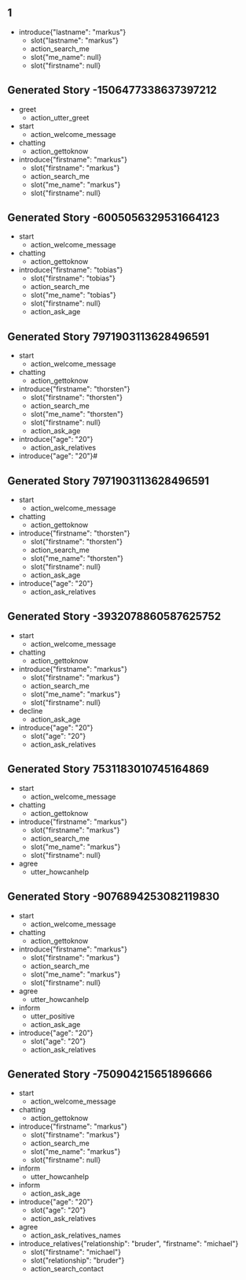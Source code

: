## 1
* introduce{"lastname": "markus"}
    - slot{"lastname": "markus"}
    - action_search_me
    - slot{"me_name": null}
    - slot{"firstname": null}

## Generated Story -1506477338637397212
* greet
    - action_utter_greet
* start
    - action_welcome_message
* chatting
    - action_gettoknow
* introduce{"firstname": "markus"}
    - slot{"firstname": "markus"}
    - action_search_me
    - slot{"me_name": "markus"}
    - slot{"firstname": null}
    
## Generated Story -6005056329531664123
* start
    - action_welcome_message
* chatting
    - action_gettoknow
* introduce{"firstname": "tobias"}
    - slot{"firstname": "tobias"}
    - action_search_me
    - slot{"me_name": "tobias"}
    - slot{"firstname": null}
    - action_ask_age


## Generated Story 7971903113628496591
* start
    - action_welcome_message
* chatting
    - action_gettoknow
* introduce{"firstname": "thorsten"}
    - slot{"firstname": "thorsten"}
    - action_search_me
    - slot{"me_name": "thorsten"}
    - slot{"firstname": null}
    - action_ask_age
* introduce{"age": "20"}
    - action_ask_relatives
* introduce{"age": "20"}#



## Generated Story 7971903113628496591
* start
    - action_welcome_message
* chatting
    - action_gettoknow
* introduce{"firstname": "thorsten"}
    - slot{"firstname": "thorsten"}
    - action_search_me
    - slot{"me_name": "thorsten"}
    - slot{"firstname": null}
    - action_ask_age
* introduce{"age": "20"}
    - action_ask_relatives

## Generated Story -3932078860587625752
* start
    - action_welcome_message
* chatting
    - action_gettoknow
* introduce{"firstname": "markus"}
    - slot{"firstname": "markus"}
    - action_search_me
    - slot{"me_name": "markus"}
    - slot{"firstname": null}
* decline
    - action_ask_age
* introduce{"age": "20"}
    - slot{"age": "20"}
    - action_ask_relatives

## Generated Story 7531183010745164869
* start
    - action_welcome_message
* chatting
    - action_gettoknow
* introduce{"firstname": "markus"}
    - slot{"firstname": "markus"}
    - action_search_me
    - slot{"me_name": "markus"}
    - slot{"firstname": null}
* agree
    - utter_howcanhelp
    
## Generated Story -9076894253082119830
* start
    - action_welcome_message
* chatting
    - action_gettoknow
* introduce{"firstname": "markus"}
    - slot{"firstname": "markus"}
    - action_search_me
    - slot{"me_name": "markus"}
    - slot{"firstname": null}
* agree
    - utter_howcanhelp
* inform
    - utter_positive
    - action_ask_age
* introduce{"age": "20"}
    - slot{"age": "20"}
    - action_ask_relatives
    
## Generated Story -750904215651896666
* start
    - action_welcome_message
* chatting
    - action_gettoknow
* introduce{"firstname": "markus"}
    - slot{"firstname": "markus"}
    - action_search_me
    - slot{"me_name": "markus"}
    - slot{"firstname": null}
* inform
    - utter_howcanhelp
* inform
    - action_ask_age
* introduce{"age": "20"}
    - slot{"age": "20"}
    - action_ask_relatives
* agree
    - action_ask_relatives_names
* introduce_relatives{"relationship": "bruder", "firstname": "michael"}
    - slot{"firstname": "michael"}
    - slot{"relationship": "bruder"}
    - action_search_contact
